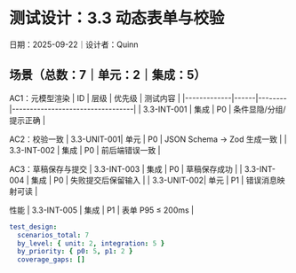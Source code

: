 # 测试设计：3.3 动态表单与校验

日期：2025-09-22｜设计者：Quinn

## 场景（总数：7｜单元：2｜集成：5）

AC1：元模型渲染
| ID          | 层级 | 优先级 | 测试内容                         |
|-------------|------|--------|----------------------------------|
| 3.3-INT-001 | 集成 | P0     | 条件显隐/分组/提示正确           |

AC2：校验一致
| 3.3-UNIT-001| 单元 | P0     | JSON Schema → Zod 生成一致       |
| 3.3-INT-002 | 集成 | P0     | 前后端错误一致                   |

AC3：草稿保存与提交
| 3.3-INT-003 | 集成 | P0     | 草稿保存成功                     |
| 3.3-INT-004 | 集成 | P0     | 失败提交后保留输入               |
| 3.3-UNIT-002| 单元 | P1     | 错误消息映射可读                 |

性能
| 3.3-INT-005 | 集成 | P1     | 表单 P95 ≤ 200ms                 |

```yaml
test_design:
  scenarios_total: 7
  by_level: { unit: 2, integration: 5 }
  by_priority: { p0: 5, p1: 2 }
  coverage_gaps: []
```

